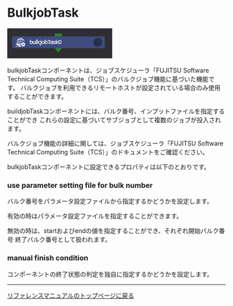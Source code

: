 # BulkjobTask

![img](./img/bulkjobTask.png)

bulkjobTaskコンポーネントは、ジョブスケジューラ「FUJITSU Software Technical Computing Suite（TCS）」のバルクジョブ機能に基づいた機能です。
バルクジョブを利用できるリモートホストが設定されている場合のみ使用することができます。

buildjobTaskコンポーネントには、バルク番号、インプットファイルを指定することができ
これらの設定に基づいてサブジョブとして複数のジョブが投入されます。

バルクジョブ機能の詳細に関しては、ジョブスケジューラ「FUJITSU Software Technical Computing Suite（TCS）」のドキュメントをご確認ください。

bulkjobTaskコンポーネントに設定できるプロパティは以下のとおりです。

### use parameter setting file for bulk number
バルク番号をパラメータ設定ファイルから指定するかどうかを設定します。

有効の時はパラメータ設定ファイルを指定することができます。

無効の時は、startおよびendの値を指定することができ、それぞれ開始バルク番号
終了バルク番号として扱われます。

### manual finish condition
コンポーネントの終了状態の判定を独自に指定するかどうかを設定します。

--------
[リファレンスマニュアルのトップページに戻る](../readme.md)
